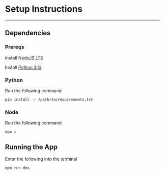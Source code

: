 # Setup Instructions

---

## Dependencies

### Prereqs

Install [NodeJS LTS](https://nodejs.org/en)

Install [Python 3.13](https://www.python.org/downloads/)

### Python

Run the following command

```bash
pip install -r /path/to/requirements.txt
```

### Node

Run the following command

```bash
npm i
```

## Running the App

Enter the following into the terminal

```bash
npm run dev
```
